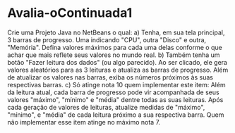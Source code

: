 # Avalia-oContinuada1
Crie uma Projeto Java no NetBeans o qual:  a) Tenha, em sua tela principal, 3 barras de progresso. Uma indicando "CPU", outra "Disco" e outra, "Memória". Defina valores máximos para cada uma delas conforme o que achar que mais reflete seus valores no mundo real.  b) Também tenha um botão "Fazer leitura dos dados" (ou algo parecido). Ao ser clicado, ele gera valores aleatórios para as 3 leituras e atualiza as barras de progresso. Além de atualizar os valores nas barras, exiba os números próximos às suas respectivas barras.  c) Só atinge nota 10 quem implementar este item:  Além da leitura atual, cada barra de progresso pode vir acompanhada de seus valores "máximo", "mínimo" e "média" dentre todas as suas leituras.  Após cada geração de valores de leituras, atualize medidas de "máximo", "mínimo", e "média" de cada leitura próximo a sua respectiva barra.  Quem não implementar esse item atinge no máximo nota 7.
